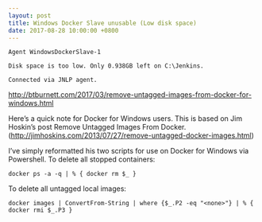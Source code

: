 ```yaml
---
layout: post
title: Windows Docker Slave unusable (Low disk space)
date: 2017-08-28 10:00:00 +0800
---
```


```
Agent WindowsDockerSlave-1

Disk space is too low. Only 0.938GB left on C:\Jenkins.

Connected via JNLP agent.
```


http://btburnett.com/2017/03/remove-untagged-images-from-docker-for-windows.html


Here’s a quick note for Docker for Windows users. This is based on Jim Hoskin’s post Remove Untagged Images From Docker. (http://jimhoskins.com/2013/07/27/remove-untagged-docker-images.html)

I’ve simply reformatted his two scripts for use on Docker for Windows via Powershell. To delete all stopped containers:

```
docker ps -a -q | % { docker rm $_ }
```
To delete all untagged local images:

```
docker images | ConvertFrom-String | where {$_.P2 -eq "<none>"} | % { docker rmi $_.P3 }
```